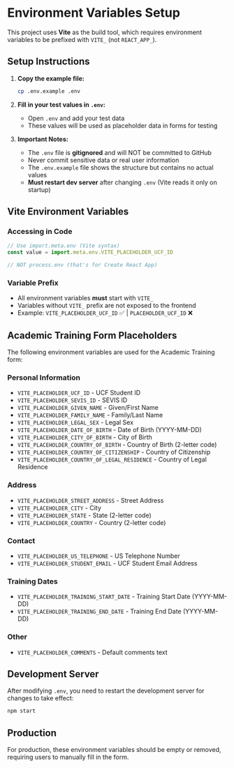 # Environment Variables Setup

This project uses **Vite** as the build tool, which requires environment variables to be prefixed with `VITE_` (not `REACT_APP_`).

## Setup Instructions

1. **Copy the example file:**
   ```bash
   cp .env.example .env
   ```

2. **Fill in your test values in `.env`:**
   - Open `.env` and add your test data
   - These values will be used as placeholder data in forms for testing

3. **Important Notes:**
   - The `.env` file is **gitignored** and will NOT be committed to GitHub
   - Never commit sensitive data or real user information
   - The `.env.example` file shows the structure but contains no actual values
   - **Must restart dev server** after changing `.env` (Vite reads it only on startup)

## Vite Environment Variables

### Accessing in Code
```javascript
// Use import.meta.env (Vite syntax)
const value = import.meta.env.VITE_PLACEHOLDER_UCF_ID

// NOT process.env (that's for Create React App)
```

### Variable Prefix
- All environment variables **must** start with `VITE_`
- Variables without `VITE_` prefix are not exposed to the frontend
- Example: `VITE_PLACEHOLDER_UCF_ID` ✅ | `PLACEHOLDER_UCF_ID` ❌

## Academic Training Form Placeholders

The following environment variables are used for the Academic Training form:

### Personal Information
- `VITE_PLACEHOLDER_UCF_ID` - UCF Student ID
- `VITE_PLACEHOLDER_SEVIS_ID` - SEVIS ID
- `VITE_PLACEHOLDER_GIVEN_NAME` - Given/First Name
- `VITE_PLACEHOLDER_FAMILY_NAME` - Family/Last Name
- `VITE_PLACEHOLDER_LEGAL_SEX` - Legal Sex
- `VITE_PLACEHOLDER_DATE_OF_BIRTH` - Date of Birth (YYYY-MM-DD)
- `VITE_PLACEHOLDER_CITY_OF_BIRTH` - City of Birth
- `VITE_PLACEHOLDER_COUNTRY_OF_BIRTH` - Country of Birth (2-letter code)
- `VITE_PLACEHOLDER_COUNTRY_OF_CITIZENSHIP` - Country of Citizenship
- `VITE_PLACEHOLDER_COUNTRY_OF_LEGAL_RESIDENCE` - Country of Legal Residence

### Address
- `VITE_PLACEHOLDER_STREET_ADDRESS` - Street Address
- `VITE_PLACEHOLDER_CITY` - City
- `VITE_PLACEHOLDER_STATE` - State (2-letter code)
- `VITE_PLACEHOLDER_COUNTRY` - Country (2-letter code)

### Contact
- `VITE_PLACEHOLDER_US_TELEPHONE` - US Telephone Number
- `VITE_PLACEHOLDER_STUDENT_EMAIL` - UCF Student Email Address

### Training Dates
- `VITE_PLACEHOLDER_TRAINING_START_DATE` - Training Start Date (YYYY-MM-DD)
- `VITE_PLACEHOLDER_TRAINING_END_DATE` - Training End Date (YYYY-MM-DD)

### Other
- `VITE_PLACEHOLDER_COMMENTS` - Default comments text

## Development Server

After modifying `.env`, you need to restart the development server for changes to take effect:

```bash
npm start
```

## Production

For production, these environment variables should be empty or removed, requiring users to manually fill in the form.

